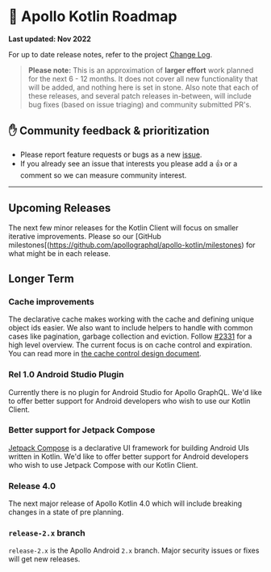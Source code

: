 # 🔮 Apollo Kotlin Roadmap

**Last updated: Nov 2022**

For up to date release notes, refer to the project [Change Log](https://github.com/apollographql/apollo-kotlin/blob/main/CHANGELOG.md).

> **Please note:** This is an approximation of **larger effort** work planned for the next 6 - 12 months. It does not cover all new functionality that will be added, and nothing here is set in stone. Also note that each of these releases, and several patch releases in-between, will include bug fixes (based on issue triaging) and community submitted PR's.

## ✋ Community feedback & prioritization

- Please report feature requests or bugs as a new [issue](https://github.com/apollographql/apollo-kotlin/issues/new/choose).
- If you already see an issue that interests you please add a 👍 or a comment so we can measure community interest.

---

## Upcoming Releases

The next few minor releases for the Kotlin Client will focus on smaller iterative improvements. Please so our [GitHub milestones[(<https://github.com/apollographql/apollo-kotlin/milestones>) for what might be in each release.

## Longer Term

### Cache improvements

The declarative cache makes working with the cache and defining unique object ids easier. We also want to include helpers to handle with common cases like pagination, garbage collection and eviction. Follow [#2331](https://github.com/apollographql/apollo-kotlin/issues/2331) for a high level overview. The current focus is on cache control and expiration. You can read more in [the cache control design document](https://github.com/apollographql/apollo-kotlin/pull/4009).

### Rel 1.0 Android Studio Plugin

Currently there is no plugin for Android Studio for Apollo GraphQL. We'd like to offer better support for Android developers who wish to use our Kotlin Client.

### Better support for Jetpack Compose

[Jetpack Compose](https://developer.android.com/jetpack/compose) is a declarative UI framework for building Android UIs written in Kotlin. We'd like to offer better support for Android developers who wish to use Jetpack Compose with our Kotlin Client.

### Release 4.0

The next major release of Apollo Kotlin 4.0 which will include breaking changes in a state of pre planning.

### `release-2.x` branch

`release-2.x` is the Apollo Android `2.x` branch. Major security issues or fixes will get new releases.
